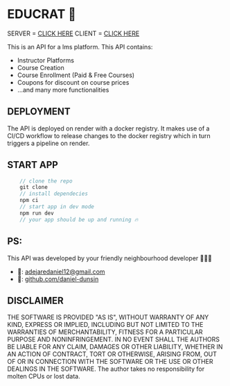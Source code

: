 # EDUCRAT 🏫

SERVER = [CLICK HERE](https://educrat-be.onrender.com)
CLIENT = [CLICK HERE](https://educrat-rho.vercel.app)

This is an API for a lms platform. This API contains:

-    Instructor Platforms
-    Course Creation
-    Course Enrollment (Paid & Free Courses)
-    Coupons for discount on course prices
-    ...and many more functionalities

## DEPLOYMENT

The API is deployed on render with a docker registry. It makes use of a CI/CD workflow to release changes to the docker registry which in turn triggers a pipeline on render.

## START APP

```js
    // clone the repo
    git clone
    // install dependecies
    npm ci
    // start app in dev mode
    npm run dev
    // your app should be up and running 🔥
```

## PS:

This API was developed by your friendly neighbourhood developer 👨🏼‍💻

-    📩: [adejaredaniel12@gmail.com](mailto:adejaredaniel12@gmail.com)
-    👻: [github.com/daniel-dunsin](https://github.com/daniel-dunsin)

## DISCLAIMER

THE SOFTWARE IS PROVIDED "AS IS", WITHOUT WARRANTY OF ANY KIND, EXPRESS OR IMPLIED, INCLUDING BUT NOT LIMITED TO THE WARRANTIES OF MERCHANTABILITY, FITNESS FOR A PARTICULAR PURPOSE AND NONINFRINGEMENT. IN NO EVENT SHALL THE AUTHORS BE LIABLE FOR ANY CLAIM, DAMAGES OR OTHER LIABILITY, WHETHER IN AN ACTION OF CONTRACT, TORT OR OTHERWISE, ARISING FROM, OUT OF OR IN CONNECTION WITH THE SOFTWARE OR THE USE OR OTHER DEALINGS IN THE SOFTWARE.
The author takes no responsibility for molten CPUs or lost data.

